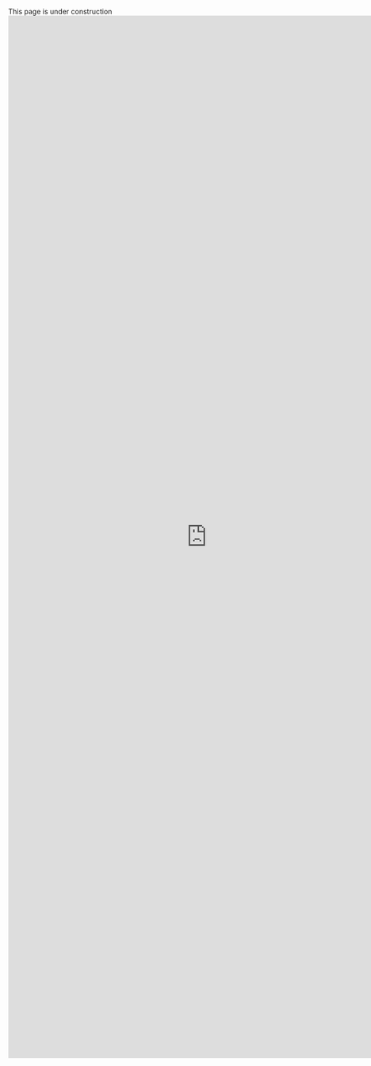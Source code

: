 This page is under construction
<embed src="https://docs.google.com/viewer?url=$https://raw.githubusercontent.com//kristopherkyle/professional-webpage/blob/main/docs/Kristopher%20Kyle%20CV%202021-06-03_CAS_LING.pdf" width="800px" height="2100px" />
